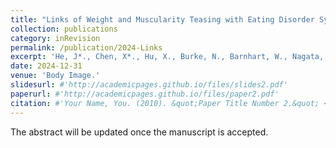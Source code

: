 ```yaml
---
title: "Links of Weight and Muscularity Teasing with Eating Disorder Symptomatology, Eating-related Psychosocial Impairment, and Intuitive Eating in Chinese Men: Teasing Directions Matter."
collection: publications
category: inRevision
permalink: /publication/2024-Links
excerpt: 'He, J*., Chen, X*., Hu, X., Burke, N., Barnhart, W., Nagata, J., & Chen, C. (2024+)'
date: 2024-12-31
venue: 'Body Image.'
slidesurl: #'http://academicpages.github.io/files/slides2.pdf'
paperurl: #'http://academicpages.github.io/files/paper2.pdf'
citation: #'Your Name, You. (2010). &quot;Paper Title Number 2.&quot; <i>Journal 1</i>. 1(2).'
---
```


The abstract will be updated once the manuscript is accepted. 
